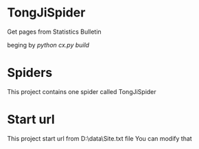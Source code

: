 TongJiSpider
============

Get pages from Statistics Bulletin

beging by  *python cx.py build*


Spiders
=======

This project contains one spider called TongJiSpider


Start url
==========

This project start url from D:\data\Site.txt file You can modify that


